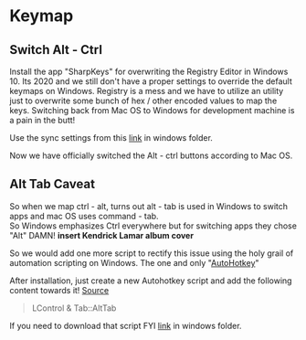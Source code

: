 # Keymap

## Switch Alt - Ctrl

Install the app "SharpKeys" for overwriting the Registry Editor in Windows 10. Its 2020 and we still don't have a proper settings to override the default keymaps on Windows. Registry is a mess and we have to utilize an utility just to overwrite some bunch of hex / other encoded values to map the keys. Switching back from Mac OS to Windows for development machine is a pain in the butt!

Use the sync settings from this [link](https://github.com/SensehacK/sense-setup) in windows folder.

Now we have officially switched the Alt - ctrl buttons according to Mac OS.

## Alt Tab Caveat

So when we map ctrl - alt, turns out alt - tab is used in Windows to switch apps and mac OS uses command - tab.  
So Windows emphasizes Ctrl everywhere but for switching apps they chose "Alt" DAMN! **insert Kendrick Lamar album cover**

So we would add one more script to rectify this issue using the holy grail of automation scripting on Windows. The one and only "[AutoHotkey](https://www.autohotkey.com/)"

After installation, just create a new Autohotkey script and add the following content towards it! [Source](https://superuser.com/questions/543971/how-to-change-the-windows-alttab-hotkey-to-something-else/543975)

> LControl & Tab::AltTab

If you need to download that script FYI [link](https://github.com/SensehacK/sense-setup) in windows folder.

